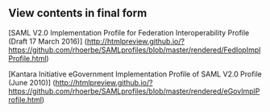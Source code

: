 ## View contents in final form

[SAML V2.0 Implementation Profile for Federation Interoperability Profile (Draft 17 March 2016)] (http://htmlpreview.github.io/?https://github.com/rhoerbe/SAMLprofiles/blob/master/rendered/FedIopImplProfile.html)

[Kantara Initiative eGovernment Implementation Profile of SAML V2.0 Profile (June 2010)] (http://htmlpreview.github.io/?https://github.com/rhoerbe/SAMLprofiles/blob/master/rendered/eGovImplProfile.html)
